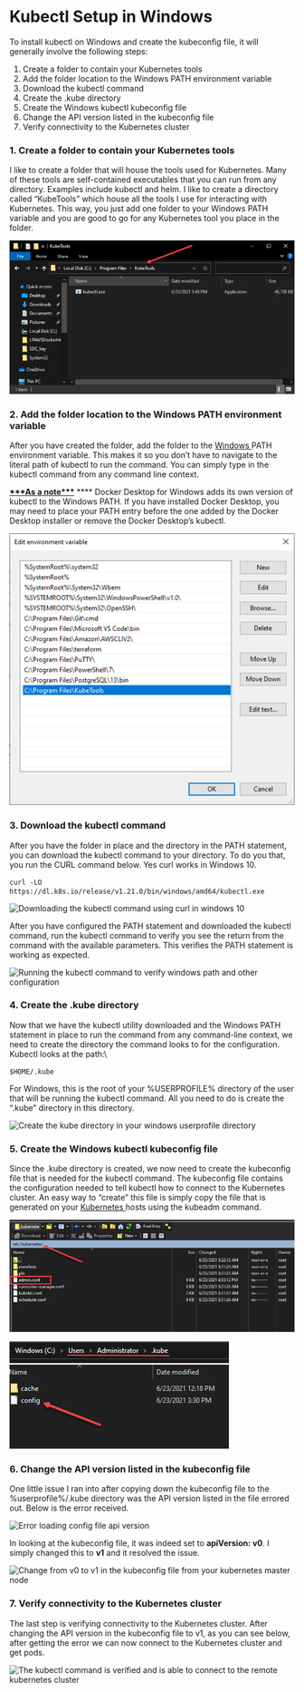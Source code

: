 # Kubectl Setup in Windows

To install kubectl on Windows and create the kubeconfig file, it will generally involve the following steps:

1. Create a folder to contain your Kubernetes tools
2. Add the folder location to the Windows PATH environment variable
3. Download the kubectl command
4. Create the .kube directory
5. Create the Windows kubectl kubeconfig file
6. Change the API version listed in the kubeconfig file
7. Verify connectivity to the Kubernetes cluster

### 1. Create a folder to contain your Kubernetes tools <a href="#h-1-create-a-folder-to-contain-your-kubernetes-tools" id="h-1-create-a-folder-to-contain-your-kubernetes-tools"></a>

I like to create a folder that will house the tools used for Kubernetes. Many of these tools are self-contained executables that you can run from any directory. Examples include kubectl and helm. I like to create a directory called “KubeTools” which house all the tools I use for interacting with Kubernetes. This way, you just add one folder to your Windows PATH variable and you are good to go for any Kubernetes tool you place in the folder.

![Make a windows folder to house kubectl](<../.gitbook/assets/image (3).png>)

### 2. Add the folder location to the Windows PATH environment variable <a href="#h-2-add-the-folder-location-to-the-windows-path-environment-variable" id="h-2-add-the-folder-location-to-the-windows-path-environment-variable"></a>

After you have created the folder, add the folder to the [Windows ](https://www.virtualizationhowto.com/2021/06/install-docker-on-windows-subsystem-for-linux-wsl-2-windows-10/)PATH environment variable. This makes it so you don’t have to navigate to the literal path of kubectl to run the command. You can simply type in the kubectl command from any command line context.

[**\*\*\*As a note\*\*\***](https://kubernetes.io/docs/tasks/tools/install-kubectl-windows/) **** Docker Desktop for Windows adds its own version of kubectl to the Windows PATH. If you have installed Docker Desktop, you may need to place your PATH entry before the one added by the Docker Desktop installer or remove the Docker Desktop’s kubectl.

![Add the directory to your windows path statement](<../.gitbook/assets/image (1).png>)

### 3. Download the kubectl command <a href="#h-3-download-the-kubectl-command" id="h-3-download-the-kubectl-command"></a>

After you have the folder in place and the directory in the PATH statement, you can download the kubectl command to your directory. To do you that, you run the CURL command below. Yes curl works in Windows 10.

```
curl -LO https://dl.k8s.io/release/v1.21.0/bin/windows/amd64/kubectl.exe
```

![Downloading the kubectl command using curl in windows 10](https://www.virtualizationhowto.com/wp-content/uploads/2021/06/Downloading-the-kubectl-command-using-curl-in-Windows-10.png)

After you have configured the PATH statement and downloaded the kubectl command, run the kubectl command to verify you see the return from the command with the available parameters. This verifies the PATH statement is working as expected.

![Running the kubectl command to verify windows path and other configuration](https://www.virtualizationhowto.com/wp-content/uploads/2021/06/Running-the-kubectl-command-to-verify-Windows-PATH-and-other-configuration.png)

### 4. Create the .kube directory <a href="#h-4-create-the-kube-directory" id="h-4-create-the-kube-directory"></a>

Now that we have the kubectl utility downloaded and the Windows PATH statement in place to run the command from any command-line context, we need to create the directory the command looks to for the configuration. Kubectl looks at the path:\


```
$HOME/.kube
```

For Windows, this is the root of your %USERPROFILE% directory of the user that will be running the kubectl command. All you need to do is create the “.kube” directory in this directory.



![Create the kube directory in your windows userprofile directory](https://www.virtualizationhowto.com/wp-content/uploads/2021/06/Create-the-kube-directory-in-your-Windows-userprofile-directory.png)

### 5. Create the Windows kubectl kubeconfig file <a href="#h-5-create-the-windows-kubectl-kubeconfig-file" id="h-5-create-the-windows-kubectl-kubeconfig-file"></a>

Since the .kube directory is created, we now need to create the kubeconfig file that is needed for the kubectl command. The kubeconfig file contains the configuration needed to tell kubectl how to connect to the Kubernetes cluster. An easy way to “create” this file is simply copy the file that is generated on your [Kubernetes ](https://www.virtualizationhowto.com/2019/10/learning-kubernetes-with-vmware-kubernetes-academy-online/)hosts using the kubeadm command.

![Copying over the kubeconfig file from your kubernetes cluster](../.gitbook/assets/image.png)

![After copying the admin.conf file to config under the kube directory in the user profile](<../.gitbook/assets/image (2).png>)

### 6. Change the API version listed in the kubeconfig file <a href="#h-6-change-the-api-version-listed-in-the-kubeconfig-file" id="h-6-change-the-api-version-listed-in-the-kubeconfig-file"></a>

One little issue I ran into after copying down the kubeconfig file to the %userprofile%/.kube directory was the API version listed in the file errored out. Below is the error received.

![Error loading config file api version](https://www.virtualizationhowto.com/wp-content/uploads/2021/06/Error-loading-config-file-API-version.png)

In looking at the kubeconfig file, it was indeed set to **apiVersion: v0**. I simply changed this to **v1** and it resolved the issue.



![Change from v0 to v1 in the kubeconfig file from your kubernetes master node](https://www.virtualizationhowto.com/wp-content/uploads/2021/06/Change-from-v0-to-v1-in-the-kubeconfig-file-from-your-Kubernetes-master-node.png)

### 7. Verify connectivity to the Kubernetes cluster <a href="#h-7-verify-connectivity-to-the-kubernetes-cluster" id="h-7-verify-connectivity-to-the-kubernetes-cluster"></a>

The last step is verifying connectivity to the Kubernetes cluster. After changing the API version in the kubeconfig file to v1, as you can see below, after getting the error we can now connect to the Kubernetes cluster and get pods.

![The kubectl command is verified and is able to connect to the remote kubernetes cluster](https://www.virtualizationhowto.com/wp-content/uploads/2021/06/The-kubectl-command-is-verified-and-is-able-to-connect-to-the-remote-Kubernetes-cluster.png)
